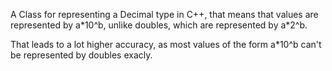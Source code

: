 A Class for representing a Decimal type in C++, that means that values are represented by a\*10^b, unlike doubles, which are represented by a\*2^b.

That leads to a lot higher accuracy, as most values of the form a*10^b can't be represented by doubles exacly.
